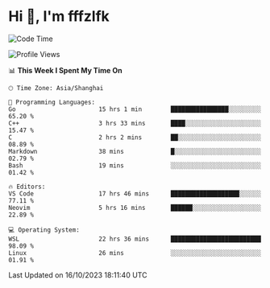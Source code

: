 # Hi 👋, I'm fffzlfk

<!--START_SECTION:waka-->
![Code Time](http://img.shields.io/badge/Code%20Time-515%20hrs%206%20mins-blue)

![Profile Views](http://img.shields.io/badge/Profile%20Views-0-blue)

📊 **This Week I Spent My Time On** 

```text
🕑︎ Time Zone: Asia/Shanghai

💬 Programming Languages: 
Go                       15 hrs 1 min        ████████████████░░░░░░░░░   65.20 % 
C++                      3 hrs 33 mins       ████░░░░░░░░░░░░░░░░░░░░░   15.47 % 
C                        2 hrs 2 mins        ██░░░░░░░░░░░░░░░░░░░░░░░   08.89 % 
Markdown                 38 mins             █░░░░░░░░░░░░░░░░░░░░░░░░   02.79 % 
Bash                     19 mins             ░░░░░░░░░░░░░░░░░░░░░░░░░   01.42 % 

🔥 Editors: 
VS Code                  17 hrs 46 mins      ███████████████████░░░░░░   77.11 % 
Neovim                   5 hrs 16 mins       ██████░░░░░░░░░░░░░░░░░░░   22.89 % 

💻 Operating System: 
WSL                      22 hrs 36 mins      █████████████████████████   98.09 % 
Linux                    26 mins             ░░░░░░░░░░░░░░░░░░░░░░░░░   01.91 % 
```


 Last Updated on 16/10/2023 18:11:40 UTC
<!--END_SECTION:waka-->
